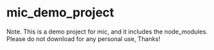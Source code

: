 # mic_demo_project
Note. This is a demo project for mic, and it includes the node_modules.
Please do not download for any personal use, Thanks!
